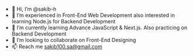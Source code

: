 - 👋 Hi, I’m @sakib-h
- 👀 I’m experienced in Front-End Web Development also interested in learning Node.js for Backend Development 
- 🌱 I’m currently learning Advance JavaScript & Next.js. Also practicing on Backend Development
- 💞️ I’m looking to collaborate on Front-End Designing
- 📫 Reach me sakib100.sa@gmail.com

<!---
sakib-h/sakib-h is a ✨ special ✨ repository because its `README.md` (this file) appears on your GitHub profile.
You can click the Preview link to take a look at your changes.
--->
